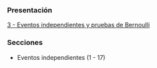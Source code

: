 ### Presentación

[3 - Eventos independientes y pruebas de Bernoulli](https://www.overleaf.com/project/5e96b845acbace0001024f45)

### Secciones
- Eventos independientes (1 - 17)